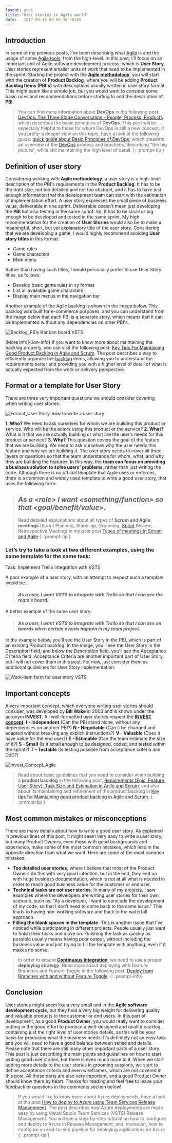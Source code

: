 ```yaml
---
layout: post
title: "User stories in Agile world"
date:   2017-09-18 08:00:38 +0100
---
```


## Introduction

In some of my previous posts, I've been describing what [Agile](https://mohamedradwan-devops.github.io/posts/quick-intro-to-agile/) is and the usage of some [Agile tools](https://mohamedradwan-devops.github.io/posts/tfs-2015-agile-project-management/), from the high-level. In this post, I'll focus on an important unit of Agile software development process, which is **User Story**. User stories represent smaller units of work that need to be implemented in the sprint. Starting the project with the [**Agile methodology**](http://agilemanifesto.org/), you will start with the creation of **Product Backlog**, where you will be adding **Product Backlog Items (PBI's)** with descriptions usually written in user story format. This might seem like a simple job, but you would want to consider some basic rules and recommendations before starting to add the description of **PBI**.

>You can find more information about **DevOps** in the following post: [DevOps: The Three Stage Conversation - People, Process, Products](https://mohamedradwan-devops.github.io/posts/devops-the-three-stage-conversation-people-process-products/) which describes the basic principles of **DevOps**. This post will be especially helpful to those for whom DevOps is still a new concept. If you prefer a deeper view on this topic, have a look at the following guide: [quick guide about Basic Principles of DevOps](https://mohamedradwan-devops.github.io/posts/published-a-quick-guide-about-basic-principles-of-devops/), which presents an overview of the [DevOps](https://www.visualstudio.com/vs/devops/) process and practices, describing "the big picture", while still maintaining the high level of detail.
{: .prompt-tip }


## Definition of user story

Considering working with **Agile methodology**, a user story is a high-level description of the PBI's requirements in the **Product Backlog**. It has to be the right size, not too detailed and not too abstract, and it has to have just enough information that the development team can start with the estimation of implementation effort. A user story expresses the small piece of business value, deliverable in one sprint. Deliverable doesn’t mean just developing the **PBI** but also testing in the same sprint. So, it has to be small or big enough to be developed and tested in the same sprint. My high recommendation for the creation of **User Stories** would also be to make a meaningful, short, but yet explanatory title of the user story. Considering that we are developing a game, I would highly recommend avoiding **User story titles** in this format:

- Game rules
- Game characters
- Main menu

Rather than having such titles, I would personally prefer to use User Story titles, as follows:

- Develop basic game rules in xy format
- List all available game characters
- Display main menus in the navigation bar

Another example of the Agile backlog is shown in the image below. This backlog was built for e-commerce purposes, and you can understand from the image below that each PBI is a separate story, which means that it can be implemented without any dependencies on other PBI's.

![Backlog_PBIs Kanban board VSTS](/assets/img/2017/09/Backlog_PBIs-1.png)

[More Info]{.ion-info} If you want to know more about maintaining the backlog properly, you can visit the following post: [Key Tips For Maintaining Good Product Backlog in Agile and Scrum](https://mohamedradwan-devops.github.io/posts/key-tips-for-maintaining-good-product-backlog-in-agile-and-scrum/). The post describes a way to efficiently organize the [backlog](https://docs.microsoft.com/en-us/vsts/work/backlogs/create-your-backlog) items, allowing you to understand the requirements better and providing you with a higher level of detail of what is actually expected from the work or delivery perspective.

## Format or a template for User Story

There are three very important questions we should consider covering when writing user stories:

![Format_User Story-how to write a user story](/assets/img/2017/09/Format_User-Story-1.png)

**1. Who?** We need to ask ourselves for whom we are building this product or service. Who will be the actors using this product or the service? **2. What?** What is it that we are actually building or what are the user’s needs for this product or service? **3. Why?** This question covers the goal of the feature that we are building. We need to ask ourselves why the user needs this feature and why we are building it. The user story needs to cover all three layers or questions so that the team understands for whom, what, and why they are building the features. In this way, the **team can focus on providing a business solution to solve users' problems**, rather than just writing the code. Although there is no official template that Agile uses or enforces, there is a common and widely used template to write a good user story, that uses the following form:

> ## *As a \<role\> I want \<something/function\> so that \<goal/benefit/value\>.*

>Read detailed explanations about all types of **Scrum and Agile meetings** (Sprint Planning, Stand-up, Grooming, [Sprint](https://docs.microsoft.com/en-us/vsts/work/scrum/sprint-planning) Review, Retrospective Meeting) in my past post [Types of meetings in Scrum and Agile](https://mohamedradwan-devops.github.io/posts/types-of-meetings-in-scrum-and-agile/)
{: .prompt-tip }


### Let’s try to take a look at two different examples, using the same template for the same task:

Task: Implement Trello Integration with VSTS

A poor example of a user story, with an attempt to respect such a template would be:

> #### *As a user, I want VSTS to integrate with Trello so that I can see the team’s board.*

A better example of the same user story:

> #### *As a user, I want VSTS to integrate with Trello so that I can see on boards when certain events happen in my team project.*

In the example below, you’ll see the User Story in the PBI, which is part of an existing Product backlog. In the image, you’ll see the User Story in the Description field, and below the Description field, you’ll see the Acceptance Criteria field. Acceptance Criteria are another important part of User Story, but I will not cover them in this post. For now, just consider them as additional guidelines for User Story implementation.

![Work-item form for user story VSTS](/assets/img/2017/09/Implement-Trello-Integration-with-VSTS.png)

## Important concepts

A very important concept, which everyone writing user stories should consider, was developed by **Bill Wake** in 2003 and is known under the acronym **INVEST**. All well-formatted user stories respect the [**INVEST concept**](https://en.wikipedia.org/wiki/INVEST_(mnemonic)). **I - Independent** (Can the PBI stand alone, without any dependencies on another PBI?) **N - Negotiable** (Can it be changed and adapted without breaking any explicit instructions?) **V - Valuable** (Does it have value for the end user?) **E - Estimable** (Can the team estimate the size of it?) **S - Small** (Is it small enough to be designed, coded, and tested within the sprint?) **T - Testable** (Is testing possible from acceptance criteria and DoD?)

![Invest_Concept_Agile](/assets/img/2017/09/Invest_Concept_Agile-1.png)

>Read about basic guidelines that you need to consider when building a **product backlog** in the following post, [Requirements (Epic, Feature, User Story), Task Size and Estimation in Agile and Scrum](https://mohamedradwan-devops.github.io/posts/requirements-epic-feature-user-story-task-size-and-estimation-in-agile-and-scrum/), and also about its maintaining and refinement of the product backlog in [Key tips for Maintaining good product backlog in Agile and Scrum](https://mohamedradwan-devops.github.io/posts/key-tips-for-maintaining-good-product-backlog-in-agile-and-scrum/).
{: .prompt-tip }

## Most common mistakes or misconceptions

There are many details about how to write a good user story. As explained in previous lines of this post, it might seem very easy to write a user story, but many Product Owners, even those with good backgrounds and experience, make some of the most common mistakes, which lead in the opposite direction from what we want. Here are some of the most common mistakes:

- **Too detailed user stories**, where I believe that most of the Product Owners do this with very good intention, but in the end, they end up with huge business documentation, which is not at all what is needed in order to reach good business value for the customer or end user.
- **Technical tasks are not user stories.** In many of my projects, I saw examples where the developers are writing user stories for their own scenario, such as: "As a developer, I want to conclude the development of my code, so that I don’t need to come back to the same issue." This leads to having non-working software and back to the waterfall approach.
- **Filling the blank spaces in the template.** This is another issue that I’ve noticed while participating in different projects. People usually just want to finish their tasks and move on. Finishing the task as quickly as possible usually means having poor output, without including the business value and just trying to fill the template with anything, even if it makes no sense.

>In order to ensure [**Continuous Integration**](https://www.visualstudio.com/team-services/continuous-integration/), we need to use a proper **deploying strategy**. Read more about deploying with Feature Branches and Feature Toggle in the following post: [Deploy from Branches with and without Feature Toggle](https://mohamedradwan-devops.github.io/posts/promoting-your-application-deployment-to-different-environments-from-branches-with-and-without-feature-toggle/).
{: .prompt-info}

## Conclusion

User stories might seem like a very small unit in the **Agile software development cycle**, but they hold a very big weight for delivering quality and valuable products to the customer or end users. In this part of development, as a good **Product Owner**, you would really want to consider putting in the good effort to produce a well-designed and quality backlog, containing just the right level of user stories details, as this will be your basis for producing what the business needs. It’s definitely not an easy task and you will need to have a good balance between sense and details. Please note that there are still many other important parts of a user story. This post is just describing the main points and guidelines on how to start writing good user stories, but there is even much more to it. When we start adding more details to the user stories in grooming sessions, we start to define acceptance criteria and even wireframes, which are not covered in this post. All these parts are also very important, and a good Product Owner should know them by heart. Thanks for reading and feel free to leave your feedback or questions in the comments section below!

>If you would like to know more about Azure deployments, have a look at the post [How to deploy to Azure using Team Services Release Management](https://mohamedradwan-devops.github.io/posts/how-to-deploy-to-azure-using-team-services-release-management/). The post describes how Azure deployments are made easy by using Visual Studio Team Services (VSTS) Release Management. You will see a step-by-step tutorial on how to configure and deploy to Azure in Release Management, and, moreover, how to configure an end-to-end pipeline for deploying applications on Azure.
{: .prompt-tip }

